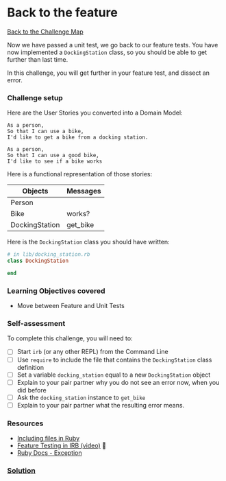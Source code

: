 # Back to the feature

[Back to the Challenge Map](../0_challenge_map.md)

Now we have passed a unit test, we go back to our feature tests. You have now implemented a `DockingStation` class, so you should be able to get further than last time.

In this challenge, you will get further in your feature test, and dissect an error.

### Challenge setup

Here are the User Stories you converted into a Domain Model:

```
As a person,
So that I can use a bike,
I'd like to get a bike from a docking station.

As a person,
So that I can use a good bike,
I'd like to see if a bike works
```

Here is a functional representation of those stories:

Objects  | Messages
------------- | -------------
Person  | 
Bike  | works?
DockingStation | get_bike

Here is the `DockingStation` class you should have written:

```ruby
# in lib/docking_station.rb
class DockingStation

end
```

### Learning Objectives covered

- Move between Feature and Unit Tests

### Self-assessment

To complete this challenge, you will need to:

- [ ] Start `irb` (or any other REPL) from the Command Line
- [ ] Use `require` to include the file that contains the `DockingStation` class definition
- [ ] Set a variable `docking_station` equal to a new `DockingStation` object
- [ ] Explain to your pair partner why you do not see an error now, when you did before
- [ ] Ask the `docking_station` instance to `get_bike`
- [ ] Explain to your pair partner what the resulting error means.

### Resources
- [Including files in Ruby](http://rubylearning.com/satishtalim/including_other_files_in_ruby.html)
- [Feature Testing in IRB (video)]() :construction:
- [Ruby Docs - Exception](http://ruby-doc.org/core-2.2.0/Exception.html)


### [Solution](solutions/7.md)